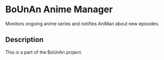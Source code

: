 # BoUnAn Anime Manager

Monitors ongoing anime series and notifies AniMan about new episodes.

## Description

This is a part of the BoUnAn project.
